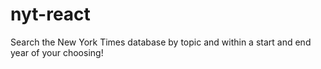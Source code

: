 # nyt-react

Search the New York Times database by topic and within a start and end year of your choosing!
